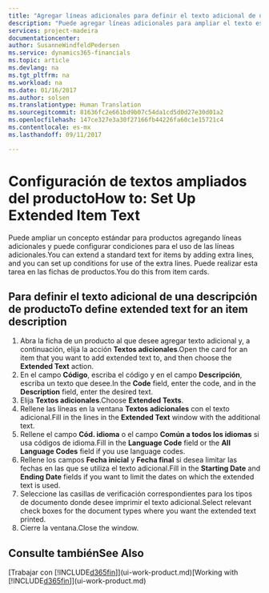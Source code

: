 ```yaml
---
title: "Agregar líneas adicionales para definir el texto adicional de una descripción de producto | Documentos de Microsoft"
description: "Puede agregar líneas adicionales para ampliar el texto estándar que describe un producto."
services: project-madeira
documentationcenter: 
author: SusanneWindfeldPedersen
ms.service: dynamics365-financials
ms.topic: article
ms.devlang: na
ms.tgt_pltfrm: na
ms.workload: na
ms.date: 01/16/2017
ms.author: solsen
ms.translationtype: Human Translation
ms.sourcegitcommit: 81636fc2e661bd9b07c54da1cd5d0d27e30d01a2
ms.openlocfilehash: 147ce327e3a30f27166fb44226fa60c1e15721c4
ms.contentlocale: es-mx
ms.lasthandoff: 09/11/2017

---
```

# <a name="how-to-set-up-extended-item-text"></a><span data-ttu-id="e7ad9-103">Configuración de textos ampliados del producto</span><span class="sxs-lookup"><span data-stu-id="e7ad9-103">How to: Set Up Extended Item Text</span></span>
<span data-ttu-id="e7ad9-104">Puede ampliar un concepto estándar para productos agregando líneas adicionales y puede configurar condiciones para el uso de las líneas adicionales.</span><span class="sxs-lookup"><span data-stu-id="e7ad9-104">You can extend a standard text for items by adding extra lines, and you can set up conditions for use of the extra lines.</span></span> <span data-ttu-id="e7ad9-105">Puede realizar esta tarea en las fichas de productos.</span><span class="sxs-lookup"><span data-stu-id="e7ad9-105">You do this from item cards.</span></span>

## <a name="to-define-extended-text-for-an-item-description"></a><span data-ttu-id="e7ad9-106">Para definir el texto adicional de una descripción de producto</span><span class="sxs-lookup"><span data-stu-id="e7ad9-106">To define extended text for an item description</span></span>
1. <span data-ttu-id="e7ad9-107">Abra la ficha de un producto al que desee agregar texto adicional y, a continuación, elija la acción **Textos adicionales**.</span><span class="sxs-lookup"><span data-stu-id="e7ad9-107">Open the card for an item that you want to add extended text to, and then choose the **Extended Text** action.</span></span>
2. <span data-ttu-id="e7ad9-108">En el campo **Código**, escriba el código y en el campo **Descripción**, escriba un texto que desee.</span><span class="sxs-lookup"><span data-stu-id="e7ad9-108">In the **Code** field, enter the code, and in the **Description** field, enter the desired text.</span></span>
3. <span data-ttu-id="e7ad9-109">Elija **Textos adicionales**.</span><span class="sxs-lookup"><span data-stu-id="e7ad9-109">Choose **Extended Texts**.</span></span>
4. <span data-ttu-id="e7ad9-110">Rellene las líneas en la ventana **Textos adicionales** con el texto adicional.</span><span class="sxs-lookup"><span data-stu-id="e7ad9-110">Fill in the lines in the **Extended Text** window with the additional text.</span></span>
5. <span data-ttu-id="e7ad9-111">Rellene el campo **Cód. idioma** o el campo **Común a todos los idiomas** si usa códigos de idioma.</span><span class="sxs-lookup"><span data-stu-id="e7ad9-111">Fill in the **Language Code** field or the **All Language Codes** field if you use language codes.</span></span>
6. <span data-ttu-id="e7ad9-112">Rellene los campos **Fecha inicial** y **Fecha final** si desea limitar las fechas en las que se utiliza el texto adicional.</span><span class="sxs-lookup"><span data-stu-id="e7ad9-112">Fill in the **Starting Date** and **Ending Date** fields if you want to limit the dates on which the extended text is used.</span></span>
7. <span data-ttu-id="e7ad9-113">Seleccione las casillas de verificación correspondientes para los tipos de documento donde desee imprimir el texto adicional.</span><span class="sxs-lookup"><span data-stu-id="e7ad9-113">Select relevant check boxes for the document types where you want the extended text printed.</span></span>
8. <span data-ttu-id="e7ad9-114">Cierre la ventana.</span><span class="sxs-lookup"><span data-stu-id="e7ad9-114">Close the window.</span></span>

## <a name="see-also"></a><span data-ttu-id="e7ad9-115">Consulte también</span><span class="sxs-lookup"><span data-stu-id="e7ad9-115">See Also</span></span>
<span data-ttu-id="e7ad9-116">[Trabajar con [!INCLUDE[d365fin](includes/d365fin_md.md)]](ui-work-product.md)</span><span class="sxs-lookup"><span data-stu-id="e7ad9-116">[Working with [!INCLUDE[d365fin](includes/d365fin_md.md)]](ui-work-product.md)</span></span>


